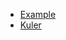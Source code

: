 
* [Example](http://www.hugeinc.com)
* [Kuler](https://color.adobe.com/create/color-wheel/?base=2&rule=Complementary&selected=3&name=My%20Color%20Theme&mode=rgb&rgbvalues=0,0.4848858232799784,0.7,0.09999999999999998,0.7234246299314009,1,0,0.6926940332571121,1,0.7,0.3778202173765976,0,1,0.5397431676808537,0&swatchOrder=0,1,2,3,4)
